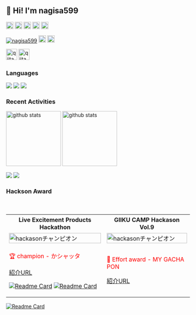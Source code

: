 ## 👋 Hi! I'm nagisa599

<p align="left">
  <a href="https://zenn.dev/naginagi124"><img height="20" src="https://badgen.org/img/zenn/naginagi124/likes?style=plastic" alt="Likes" /></a>
  <a href="https://zenn.dev/naginagi124"><img height="20" src="https://badgen.org/img/zenn/naginagi124/followers?style=plastic" alt="Followers" /></a>
  <a href="https://zenn.dev/naginagi124"><img height="20" src="https://badgen.org/img/zenn/naginagi124/articles?style=plastic" alt="Articles" /></a>
  <a href="http://qiita.com/yuuchubu397"><img height="20" src="https://qiita-badge.apiapi.app/s/yuuchubu397/contributions.svg" /></a>
  <a href="http://qiita.com/yuuchubu397"><img height="20" src="https://qiita-badge.apiapi.app/s/yuuchubu397/posts.svg" /></a>
</p>
<p align="left"> 
  <a href="https://github.com/nagisa599/nagisa599/"><img src="https://komarev.com/ghpvc/?username=nagisa599" alt="nagisa599" /></a>
  <a href="https://github.com/nagisa599"><img height="20" src="https://img.shields.io/github/followers/nagisa599?label=follow&logo=github&style=flat" /></a>
  <a href="https://github.com/nagisa599"><img height="20" src="https://img.shields.io/github/stars/nagisa599?logo=github&style=flat" /></a>
</p>
<p align="left"> 
  <a href="https://zenn.dev/naginagi124"><img alt="qiita" width="30px" src="https://simpleicons.org/icons/zenn.svg" /></a>
  <a href="https://qiita.com/yuuchubu39"><img alt="qiita" width="30px" src="https://simpleicons.org/icons/qiita.svg" /></a>
</p>

### Languages

[![](http://github-profile-summary-cards.vercel.app/api/cards/repos-per-language?username=nagisa599&theme=transparent)](https://github.com/vn7n24fzkq/github-profile-summary-cards)
[![](http://github-profile-summary-cards.vercel.app/api/cards/most-commit-language?username=nagisa599&theme=transparent)](https://github.com/vn7n24fzkq/github-profile-summary-cards)
[![](https://github-readme-stats.vercel.app/api/top-langs/?username=nagisa599&layout=compact&count_private=true&show_icons=true&theme=transparent&hide_border=true)](https://github.com/anuraghazra/github-readme-stats)

### Recent Activities

<p align="left">
  <a href="https://github.com/anuraghazra/github-readme-stats"><img alt="github stats" height="150px" src="https://github-readme-stats.vercel.app/api?username=nagisa599&count_private=true&show_icons=true&custom_title=GitHub%20Stats&hide_border=true&theme=transparent" /></a>
  <a href="https://github.com/DenverCoder1/github-readme-streak-stats"><img alt="github stats" height="150px" src="https://github-readme-streak-stats.herokuapp.com/?user=nagisa599&theme=transparent&hide_border=true" /></a>
</p>

[![](http://github-profile-summary-cards.vercel.app/api/cards/profile-details?username=nagisa599&theme=transparent)](https://github.com/vn7n24fzkq/github-profile-summary-cards)
[![](https://github-readme-activity-graph.vercel.app/graph?username=nagisa599&theme=github-dark-dimmed&custom_title=Contribution%20Graph%20in%20the%20last%2031%20days&hide_border=true)](https://github.com/Ashutosh00710/github-readme-activity-graph)


### Hackson Award
<table>
  <tr>
    <th>Live Excitement Products Hackathon</th>
    <th>GIIKU CAMP Hackason Vol.9 </th>
  </tr>
  <tr>
    <td> <a href="https://www.craftstadium.com/blog/RR240629-hilight"> <img src="https://github.com/user-attachments/assets/780073ad-fb9c-4437-a0d7-839b42eb5e0b" alt="hackasonチャンピオン" width="100%"/></a></td>
    <td><a href="https://x.com/geek_pjt/status/1814952872511221935">  <img src="https://github.com/user-attachments/assets/ed4bae60-1f6a-4587-b5ab-cb2f94bcb9c7" alt="hackasonチャンピオン" width="100%"/></a></td>
  </tr>
  <tr>
    <td> <p style="color: red;">🏆 champion - かシャッタ</p>
         
  <p><a href="https://github.com/your-username/your-repository">紹介URL</a></p>
    

[![Readme Card](https://github-readme-stats.vercel.app/api/pin/?username=CrecO-Tech&repo=hackason_backend)](https://github.com/anuraghazra/github-readme-stats)
[![Readme Card](https://github-readme-stats.vercel.app/api/pin/?username=CrecO-Tech&repo=hackason_mobile)](https://github.com/anuraghazra/github-readme-stats)</td>
  　<td> <p style="color: red;">🥉
Effort award - MY GACHA PON</p>
  <p><a href="https://x.com/geek_pjt/status/1814952872511221935">紹介URL</a></p>

  </tr>

</table>






[![Readme Card](https://github-readme-stats.vercel.app/api/pin/?username=nagisa599&repo=flutter-template)](https://github.com/anuraghazra/github-readme-stats)
</a>




